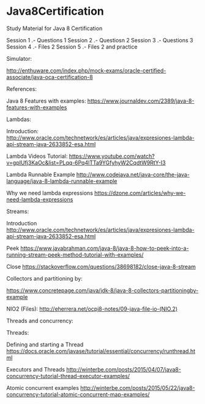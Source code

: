 # Java8Certification
Study Material for Java 8 Certification

Session 1 .- Questions 1
Session 2 .- Questiosn 2
Session 3 .- Questions 3
Session 4 .- Files 2
Session 5 .- Files 2 and practice

Simulator:
  
http://enthuware.com/index.php/mock-exams/oracle-certified-associate/java-oca-certification-8

References:

Java 8 Features with examples:
https://www.journaldev.com/2389/java-8-features-with-examples

Lambdas:

Introduction:
http://www.oracle.com/technetwork/es/articles/java/expresiones-lambda-api-stream-java-2633852-esa.html

Lambda Videos Tutorial:
https://www.youtube.com/watch?v=gpIUfj3KaOc&list=PLqq-6Pq4lTTa9YGfyhyW2CqdtW9RtY-I3  

Lambda Runnable Example
http://www.codejava.net/java-core/the-java-language/java-8-lambda-runnable-example

Why we need lambda expressions
https://dzone.com/articles/why-we-need-lambda-expressions

Streams:

Introduction
http://www.oracle.com/technetwork/es/articles/java/expresiones-lambda-api-stream-java-2633852-esa.html

Peek
https://www.javabrahman.com/java-8/java-8-how-to-peek-into-a-running-stream-peek-method-tutorial-with-examples/

Close
https://stackoverflow.com/questions/38698182/close-java-8-stream

Collectors and partitioning by:

https://www.concretepage.com/java/jdk-8/java-8-collectors-partitioningby-example

NIO2 (Files):
http://eherrera.net/ocpj8-notes/09-java-file-io-(NIO.2)

Threads and concurrency:

Threads:

Defining and starting a Thread
https://docs.oracle.com/javase/tutorial/essential/concurrency/runthread.html

Executors and Threads
http://winterbe.com/posts/2015/04/07/java8-concurrency-tutorial-thread-executor-examples/

Atomic concurrent examples
http://winterbe.com/posts/2015/05/22/java8-concurrency-tutorial-atomic-concurrent-map-examples/

 
